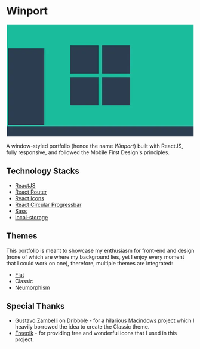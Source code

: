 
# Winport

<p align="center">
  <img src="src/assets/theme-flat.webp" />
</p>

A window-styled portfolio (hence the name _Winport_) built with ReactJS, fully responsive, and followed the Mobile First Design's principles.

## Technology Stacks

* [ReactJS](https://reactjs.org/)
* [React Router](https://reactrouter.com/)
* [React Icons](https://react-icons.github.io/react-icons/)
* [React Circular Progressbar](https://github.com/kevinsqi/react-circular-progressbar)
* [Sass](https://sass-lang.com/)
* [local-storage](https://github.com/bevacqua/local-storage)

## Themes

This portfolio is meant to showcase my enthusiasm for front-end and design (none of which are where my background lies, yet I enjoy every moment that I could work on one), therefore, multiple themes are integrated:

* [Flat](https://en.wikipedia.org/wiki/Flat_design)
* Classic
* [Neumorphism](https://medium.com/p/386e6a09040a)

## Special Thanks

* [Gustavo Zambelli](https://dribbble.com/zamax/shots) on Dribbble - for a hilarious [Macindows project](https://dribbble.com/zamax/projects/726224-Macindows-Life-Problems) which I heavily borrowed the idea to create the Classic theme.
* [Freepik](https://www.freepik.com/) - for providing free and wonderful icons that I used in this project.
